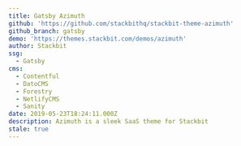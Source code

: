 ```yaml
---
title: Gatsby Azimuth
github: 'https://github.com/stackbithq/stackbit-theme-azimuth'
github_branch: gatsby
demo: 'https://themes.stackbit.com/demos/azimuth'
author: Stackbit
ssg:
  - Gatsby
cms:
  - Contentful
  - DatoCMS
  - Forestry
  - NetlifyCMS
  - Sanity
date: 2019-05-23T18:24:11.000Z
description: Azimuth is a sleek SaaS theme for Stackbit
stale: true
---
```

